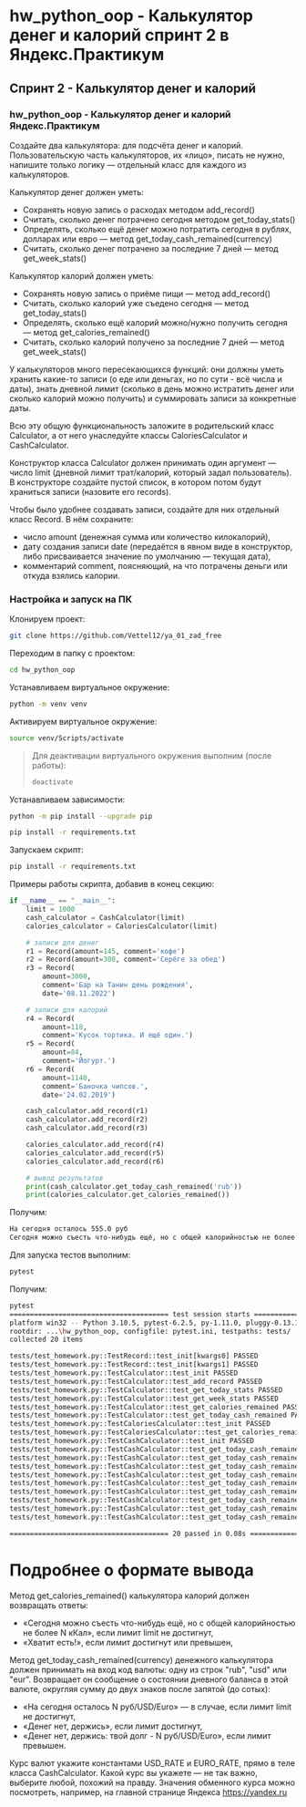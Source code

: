 # hw_python_oop - Калькулятор денег и калорий спринт 2 в Яндекс.Практикум
## Спринт 2 - Калькулятор денег и калорий

### hw_python_oop -  Калькулятор денег и калорий Яндекс.Практикум

Создайте два калькулятора: для подсчёта денег и калорий.
Пользовательскую часть калькуляторов, их «лицо», писать не нужно, напишите только логику — отдельный класс для каждого из калькуляторов.

Калькулятор денег должен уметь:
- Сохранять новую запись о расходах методом add_record()
- Считать, сколько денег потрачено сегодня методом get_today_stats()
- Определять, сколько ещё денег можно потратить сегодня в рублях, долларах или евро — метод get_today_cash_remained(currency)
- Считать, сколько денег потрачено за последние 7 дней — метод get_week_stats()

Калькулятор калорий должен уметь:
- Сохранять новую запись о приёме пищи — метод add_record()
- Считать, сколько калорий уже съедено сегодня — метод get_today_stats()
- Определять, сколько ещё калорий можно/нужно получить сегодня — метод get_calories_remained()
- Считать, сколько калорий получено за последние 7 дней — метод get_week_stats()

У калькуляторов много пересекающихся функций: они должны уметь хранить какие-то записи (о еде или деньгах, но по сути - всё числа и даты), знать дневной лимит (сколько в день можно истратить денег или сколько калорий можно получить) и суммировать записи за конкретные даты.

Всю эту общую функциональность заложите в родительский класс Calculator, а от него унаследуйте классы CaloriesCalculator и CashCalculator.

Конструктор класса Calculator должен принимать один аргумент — число limit (дневной лимит трат/калорий, который задал пользователь). В конструкторе создайте пустой список, в котором потом будут храниться записи (назовите его records).

Чтобы было удобнее создавать записи, создайте для них отдельный класс Record. В нём сохраните:

- число amount (денежная сумма или количество килокалорий),
- дату создания записи date (передаётся в явном виде в конструктор, либо присваивается значение по умолчанию — текущая дата),
- комментарий comment, поясняющий, на что потрачены деньги или откуда взялись калории.

### Настройка и запуск на ПК

Клонируем проект:

```bash
git clone https://github.com/Vettel12/ya_01_zad_free
```

Переходим в папку с проектом:

```bash
cd hw_python_oop
```

Устанавливаем виртуальное окружение:

```bash
python -m venv venv
```

Активируем виртуальное окружение:

```bash
source venv/Scripts/activate
```

> Для деактивации виртуального окружения выполним (после работы):
> ```bash
> deactivate
> ```

Устанавливаем зависимости:

```bash
python -m pip install --upgrade pip
```
```bash
pip install -r requirements.txt
```

Запускаем скрипт:

```bash
pip install -r requirements.txt
```

Примеры работы скрипта, добавив в конец секцию:

```python
if __name__ == "__main__":
    limit = 1000
    cash_calculator = CashCalculator(limit)
    calories_calculator = CaloriesCalculator(limit)

    # записи для денег
    r1 = Record(amount=145, comment='кофе')
    r2 = Record(amount=300, comment='Серёге за обед')
    r3 = Record(
        amount=3000,
        comment='Бар на Танин день рождения',
        date='08.11.2022')

    # записи для калорий
    r4 = Record(
        amount=118,
        comment='Кусок тортика. И ещё один.')
    r5 = Record(
        amount=84,
        comment='Йогурт.')
    r6 = Record(
        amount=1140,
        comment='Баночка чипсов.',
        date='24.02.2019')

    cash_calculator.add_record(r1)
    cash_calculator.add_record(r2)
    cash_calculator.add_record(r3)

    calories_calculator.add_record(r4)
    calories_calculator.add_record(r5)
    calories_calculator.add_record(r6)

    # вывод результатов
    print(cash_calculator.get_today_cash_remained('rub'))
    print(calories_calculator.get_calories_remained())
```

Получим:

```bash
На сегодня осталось 555.0 руб
Сегодня можно съесть что-нибудь ещё, но с общей калорийностью не более 798 кКал
```

Для запуска тестов выполним:

```bash
pytest
```

Получим:

```bash
pytest
======================================= test session starts =======================================
platform win32 -- Python 3.10.5, pytest-6.2.5, py-1.11.0, pluggy-0.13.1 -- ..\hw_python_oop\venv\Scripts\python.exe
rootdir: ...\hw_python_oop, configfile: pytest.ini, testpaths: tests/
collected 20 items

tests/test_homework.py::TestRecord::test_init[kwargs0] PASSED                                [  5%] 
tests/test_homework.py::TestRecord::test_init[kwargs1] PASSED                                [ 10%]
tests/test_homework.py::TestCalculator::test_init PASSED                                     [ 15%] 
tests/test_homework.py::TestCalculator::test_add_record PASSED                               [ 20%] 
tests/test_homework.py::TestCalculator::test_get_today_stats PASSED                          [ 25%] 
tests/test_homework.py::TestCalculator::test_get_week_stats PASSED                           [ 30%]
tests/test_homework.py::TestCalculator::test_get_calories_remained PASSED                    [ 35%] 
tests/test_homework.py::TestCalculator::test_get_today_cash_remained PASSED                  [ 40%] 
tests/test_homework.py::TestCaloriesCalculator::test_init PASSED                             [ 45%] 
tests/test_homework.py::TestCaloriesCalculator::test_get_calories_remained PASSED            [ 50%] 
tests/test_homework.py::TestCashCalculator::test_init PASSED                                 [ 55%] 
tests/test_homework.py::TestCashCalculator::test_get_today_cash_remained[0-usd] PASSED       [ 60%] 
tests/test_homework.py::TestCashCalculator::test_get_today_cash_remained[0-eur] PASSED       [ 65%] 
tests/test_homework.py::TestCashCalculator::test_get_today_cash_remained[0-rub] PASSED       [ 70%] 
tests/test_homework.py::TestCashCalculator::test_get_today_cash_remained[1-usd] PASSED       [ 75%] 
tests/test_homework.py::TestCashCalculator::test_get_today_cash_remained[1-eur] PASSED       [ 80%] 
tests/test_homework.py::TestCashCalculator::test_get_today_cash_remained[1-rub] PASSED       [ 85%] 
tests/test_homework.py::TestCashCalculator::test_get_today_cash_remained[-1-usd] PASSED      [ 90%]
tests/test_homework.py::TestCashCalculator::test_get_today_cash_remained[-1-eur] PASSED      [ 95%] 
tests/test_homework.py::TestCashCalculator::test_get_today_cash_remained[-1-rub] PASSED      [100%] 

======================================= 20 passed in 0.08s ======================================== 
```

# Подробнее о формате вывода

Метод get_calories_remained() калькулятора калорий должен возвращать ответы:
- «Сегодня можно съесть что-нибудь ещё, но с общей калорийностью не более N кКал», если лимит limit не достигнут,
- «Хватит есть!», если лимит достигнут или превышен,

Метод get_today_cash_remained(currency) денежного калькулятора должен принимать на вход код валюты: одну из строк "rub", "usd" или "eur". Возвращает он сообщение о состоянии дневного баланса в этой валюте, округляя сумму до двух знаков после запятой (до сотых):
- «На сегодня осталось N руб/USD/Euro» — в случае, если лимит limit не достигнут,
- «Денег нет, держись», если лимит достигнут,
- «Денег нет, держись: твой долг - N руб/USD/Euro», если лимит превышен.

Курс валют укажите константами USD_RATE и EURO_RATE, прямо в теле класса CashCalculator. Какой курс вы укажете — не так важно, выберите любой, похожий на правду. Значения обменного курса можно посмотреть, например, на главной странице Яндекса https://yandex.ru

